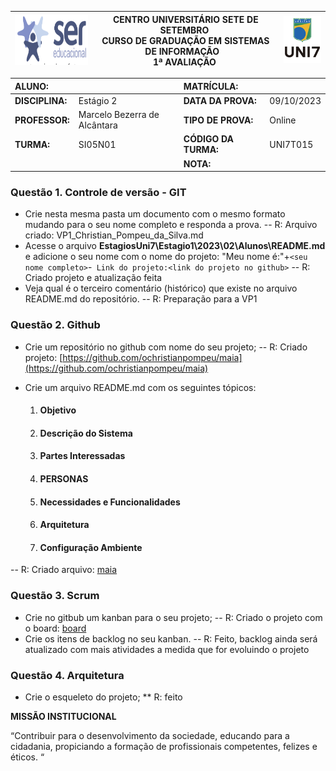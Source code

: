 | <img src='image/1694295403479.png' alt='SER' height='80' /> | **CENTRO UNIVERSITÁRIO SETE DE SETEMBRO**  <br />CURSO DE GRADUAÇÃO EM SISTEMAS DE INFORMAÇÃO   <br />1ª AVALIAÇÃO  | ![1694295411069](image/1694295411069.png) |
| ---------------------------------------------------------------------------- | ------------------------------------------------------------------------------------------------------------------------------------- | --------------------------------------- |

| **ALUNO:**      |                               | **MATRÍCULA:**       |            |
| :-------------------- | ----------------------------- | :-------------------------- | ---------- |
| **DISCIPLINA:** | Estágio 2                    | **DATA DA PROVA:**    | 09/10/2023 |
| **PROFESSOR:**  | Marcelo Bezerra de Alcântara | **TIPO DE PROVA:**    | Online     |
| **TURMA:**      | SI05N01                       | **CÓDIGO DA TURMA:** | UNI7T015   |
|                       |                               | **NOTA:**             |            |

### **Questão 1.** Controle de versão - GIT

- Crie nesta mesma pasta um documento com o mesmo formato mudando para o seu nome completo e responda a prova.
-- R: Arquivo criado: VP1_Christian_Pompeu_da_Silva.md
- Acesse o arquivo **EstagiosUni7\Estagio1\2023\02\Alunos\README.md** e adicione o seu nome com o nome do projeto: "Meu nome é:"+`<seu nome completo>`-` Link do projeto:<link do projeto no github>`
-- R: Criado projeto e atualização feita
- Veja qual é o terceiro comentário (histórico) que existe no arquivo README.md do repositório.
-- R: Preparação para a VP1

### **Questão 2.** Github

- Crie um repositório no github com nome do seu projeto;
-- R: Criado projeto: [https://github.com/ochristianpompeu/maia](https://github.com/ochristianpompeu/maia)
- Crie um arquivo README.md com os seguintes tópicos:

  1. #### Objetivo
  1. #### Descrição do Sistema
  1. #### Partes Interessadas
  1. #### PERSONAS
  1. #### Necessidades e Funcionalidades
  1. #### Arquitetura
  1. #### Configuração Ambiente
-- R: Criado arquivo: [maia](https://github.com/ochristianpompeu/maia#readme)

### **Questão 3.** Scrum

- Crie no gitbub um kanban para o seu projeto;
-- R: Criado o projeto com o board: [board](https://github.com/users/ochristianpompeu/projects/3)
- Crie os itens de backlog no seu kanban.
-- R: Feito, backlog ainda será atualizado com mais atividades a medida que for evoluindo o projeto

### **Questão 4.** Arquitetura

* Crie o esqueleto do projeto;
** R: feito


**MISSÃO INSTITUCIONAL**

“Contribuir para o desenvolvimento da sociedade, educando para a cidadania, propiciando a formação de profissionais competentes, felizes e éticos. “
